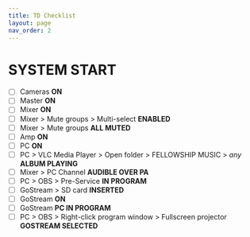 ```yaml
---
title: TD Checklist
layout: page
nav_order: 2
---
```


# SYSTEM START
- [ ] Cameras **ON**
- [ ] Master **ON**
- [ ] Mixer **ON**
- [ ] Mixer > Mute groups > Multi-select **ENABLED**
- [ ] Mixer > Mute groups **ALL MUTED**
- [ ] Amp **ON**
- [ ] PC **ON**
- [ ] PC > VLC Media Player > Open folder > FELLOWSHIP MUSIC > *any* **ALBUM PLAYING**
- [ ] Mixer > PC Channel **AUDIBLE OVER PA**
- [ ] PC > OBS > Pre-Service **IN PROGRAM**
- [ ] GoStream > SD card **INSERTED**
- [ ] GoStream **ON**
- [ ] GoStream **PC IN PROGRAM**
- [ ] PC > OBS > Right-click program window > Fullscreen projector **GOSTREAM SELECTED**
